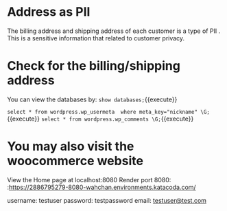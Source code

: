 # Address as PII
The billing address and shipping address of each customer is a type of PII . This is a sensitive information that related to customer privacy.


# Check for the billing/shipping address
You can view the databases by:
 `show databases;`{{execute}}

 `select * from wordpress.wp_usermeta  where meta_key="nickname" \G;`{{execute}}
`select * from wordpress.wp_comments \G;`{{execute}}



# You may also visit the woocommerce website

View the Home page at  localhost:8080
Render port 8080: :https://2886795279-8080-wahchan.environments.katacoda.com/

username: testuser 
password: testpassword
email: testuser@test.com









